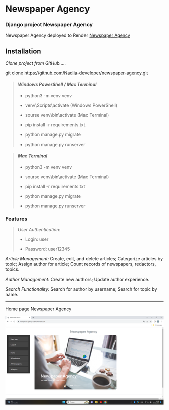 # Newspaper Agency

### Django project Newspaper Agency
Newspaper Agency deployed to Render [Newspaper Agency](https://newspaper-agency-co9w.onrender.com/)

## Installation

*Clone project from GitHub.....*

git clone https://github.com/Nadiia-developer/newspaper-agency.git

> #### *Windows PowerShell / Mac Terminal*
>
> - python3 -m venv venv
> 
> - venv\Scripts\activate (Windows PowerShell)
> 
> - sourse venv\bin\activate (Mac Terminal)
> 
> - pip install -r requirements.txt
> 
> - python manage.py migrate
> 
> - python manage.py runserver

> #### *Mac Terminal*
>
> - python3 -m venv venv
> 
> - sourse venv\bin\activate (Mac Terminal)
> 
> - pip install -r requirements.txt
> 
> - python manage.py migrate
>
> - python manage.py runserver



### Features

>*User Authentication:*
>
> - Login: user
> 
> - Password: user12345


*Article Management:*
Create, edit, and delete articles; Categorize articles by topic; Assign author for article; Count records of newspapers, redactors, topics.

*Author Management:* Create new authors; Update author experience.

*Search Functionality:* Search for author by username; Search for topic by name.

___

Home page Newspaper Agency

![home-page-newspaper-agency.png](home-page-newspaper-agency.png)
